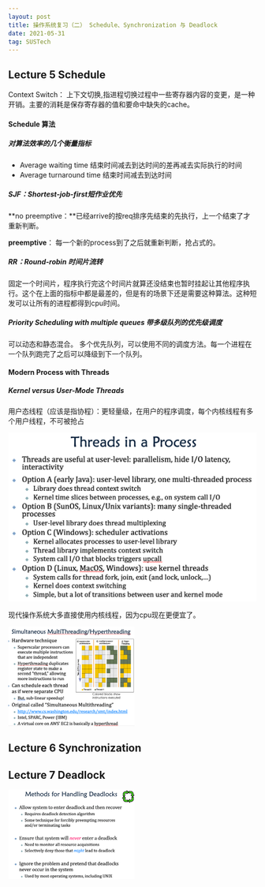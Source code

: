 ```yaml
---
layout: post
title: 操作系统复习（二） Schedule、Synchronization 与 Deadlock
date: 2021-05-31
tag: SUSTech
---
```


## Lecture 5 Schedule

Context Switch： 上下文切换,指进程切换过程中一些寄存器内容的变更，是一种开销。主要的消耗是保存寄存器的值和要命中缺失的cache。

#### Schedule 算法

##### 对算法效率的几个衡量指标

* Average waiting time 结束时间减去到达时间的差再减去实际执行的时间
* Average turnaround time 结束时间减去到达时间

##### SJF：Shortest-job-first短作业优先

**no preemptive：**已经arrive的按req排序先结束的先执行，上一个结束了才重新判断。

**preemptive**： 每一个新的process到了之后就重新判断，抢占式的。

##### RR：Round-robin 时间片流转

固定一个时间片，程序执行完这个时间片就算还没结束也暂时挂起让其他程序执行。这个在上面的指标中都是最差的，但是有的场景下还是需要这种算法。这种短发可以让所有的进程都得到cpu时间。

##### Priority Scheduling with multiple queues 带多级队列的优先级调度

可以动态和静态混合。 多个优先队列，可以使用不同的调度方法。每一个进程在一个队列跑完了之后可以降级到下一个队列。

#### Modern Process with Threads

##### Kernel versus User-Mode Threads

用户态线程（应该是指协程）：更轻量级，在用户的程序调度，每个内核线程有多个用户线程，不可被抢占

<img src="/images/posts/os-review/image-20210409210830952.png" alt="image-20210409210830952" style="zoom:50%;" />

现代操作系统大多直接使用内核线程，因为cpu现在更便宜了。

<img src="/images/posts/os-review/image-20210409211100406.png" alt="image-20210409211100406" style="zoom: 25%;" />

## Lecture 6 Synchronization



## Lecture 7 Deadlock

<img src="/images/posts/os-review/image-20210407140514735.png" alt="image-20210407140514735" style="zoom: 25%;" />





